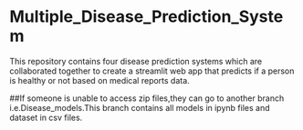 # Multiple_Disease_Prediction_System
This repository contains four disease prediction systems which are collaborated together to create a streamlit web app  that predicts if a person is healthy or not based on medical reports data.

##If someone is unable to access zip files,they can go to another branch i.e.Disease_models.This branch contains all models in ipynb files and dataset in csv files.
